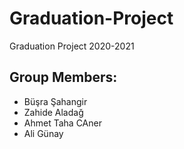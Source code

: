# Graduation-Project
Graduation Project 2020-2021 
## Group Members:
  * Büşra Şahangir
  * Zahide Aladağ
  * Ahmet Taha CAner
  * Ali Günay

